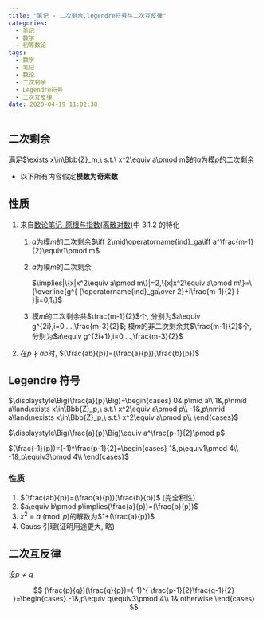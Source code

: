 ```yaml
---
title: "笔记 - 二次剩余,legendre符号与二次互反律"
categories:
  - 笔记
  - 数学
  - 初等数论
tags:
  - 数学
  - 笔记
  - 数论
  - 二次剩余
  - Legendre符号
  - 二次互反律
date: 2020-04-19 11:02:38
---
```


## 二次剩余

满足$\exists x\in\Bbb{Z}_m,\ s.t.\ x^2\equiv a\pmod m$的$a$为模$p$的二次剩余

- 以下所有内容假定**模数为奇素数**

<!--more-->

## 性质

1. 来自[数论笔记-原根与指数(离散对数)](../primitive-root-and-discrete-logarithm)中 3.1.2 的特化

   1. $a$为模$m$的二次剩余$\iff 2\mid\operatorname{ind}_ga\iff a^\frac{m-1}{2}\equiv1\pmod m$
   1. $a$为模$m$的二次剩余

      $\implies|\{x|x^2\equiv a\pmod m\}|=2,\{x|x^2\equiv a\pmod m\}=\{\overline{g^{ {\operatorname{ind}_ga\over 2}+i\frac{m-1}{2} } }|i=0,1\}$

   1. 模$m$的二次剩余共$\frac{m-1}{2}$个, 分别为$a\equiv g^{2i},i=0,...,\frac{m-3}{2}$; 模$m$的非二次剩余共$\frac{m-1}{2}$个, 分别为$a\equiv g^{2i+1},i=0,...,\frac{m-3}{2}$

1. 在$p\nmid ab$时, $(\frac{ab}{p})=(\frac{a}{p})(\frac{b}{p})$

## Legendre 符号

$\displaystyle\Big(\frac{a}{p}\Big)=\begin{cases}
  0&,p\mid a\\
  1&,p\nmid a\land\exists x\in\Bbb{Z}_p,\ s.t.\ x^2\equiv a\pmod p\\
  -1&,p\nmid a\land\nexists x\in\Bbb{Z}_p,\ s.t.\ x^2\equiv a\pmod p\\
\end{cases}$

$\displaystyle\Big(\frac{a}{p}\Big)\equiv a^\frac{p-1}{2}\pmod p$

$(\frac{-1}{p})=(-1)^\frac{p-1}{2}=\begin{cases}
  1&,p\equiv1\pmod 4\\
  -1&,p\equiv3\pmod 4\\
\end{cases}$

### 性质

1. $(\frac{ab}{p})=(\frac{a}{p})(\frac{b}{p})$ (完全积性)
1. $a\equiv b\pmod p\implies(\frac{a}{p})=(\frac{b}{p})$
1. $x^2\equiv a\pmod p$的解数为$1+(\frac{a}{p})$
1. Gauss 引理(证明用途更大, 略)

## 二次互反律

设$p\ne q$

$$
(\frac{p}{q})(\frac{q}{p})=(-1)^{ \frac{p-1}{2}\frac{q-1}{2} }=\begin{cases}
  -1&,p\equiv q\equiv3\pmod 4\\
  1&,otherwise
\end{cases}
$$
